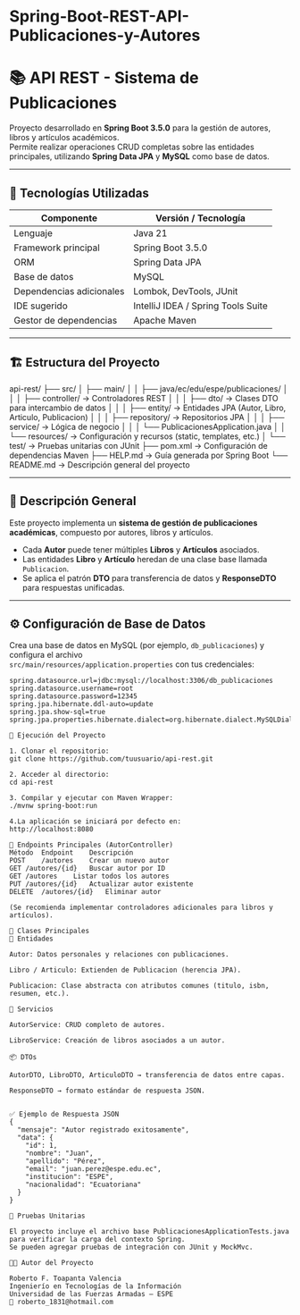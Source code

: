 # Spring-Boot-REST-API-Publicaciones-y-Autores
# 📚 API REST - Sistema de Publicaciones  
Proyecto desarrollado en **Spring Boot 3.5.0** para la gestión de autores, libros y artículos académicos.  
Permite realizar operaciones CRUD completas sobre las entidades principales, utilizando **Spring Data JPA** y **MySQL** como base de datos.

---

## 🧩 Tecnologías Utilizadas

| Componente | Versión / Tecnología |
|-------------|----------------------|
| Lenguaje | Java 21 |
| Framework principal | Spring Boot 3.5.0 |
| ORM | Spring Data JPA |
| Base de datos | MySQL |
| Dependencias adicionales | Lombok, DevTools, JUnit |
| IDE sugerido | IntelliJ IDEA / Spring Tools Suite |
| Gestor de dependencias | Apache Maven |

---

## 🏗️ Estructura del Proyecto

api-rest/
├── src/
│ ├── main/
│ │ ├── java/ec/edu/espe/publicaciones/
│ │ │ ├── controller/ → Controladores REST
│ │ │ ├── dto/ → Clases DTO para intercambio de datos
│ │ │ ├── entity/ → Entidades JPA (Autor, Libro, Articulo, Publicacion)
│ │ │ ├── repository/ → Repositorios JPA
│ │ │ ├── service/ → Lógica de negocio
│ │ │ └── PublicacionesApplication.java
│ │ └── resources/ → Configuración y recursos (static, templates, etc.)
│ └── test/ → Pruebas unitarias con JUnit
├── pom.xml → Configuración de dependencias Maven
├── HELP.md → Guía generada por Spring Boot
└── README.md → Descripción general del proyecto


---

## 🧠 Descripción General

Este proyecto implementa un **sistema de gestión de publicaciones académicas**, compuesto por autores, libros y artículos.

- Cada **Autor** puede tener múltiples **Libros** y **Artículos** asociados.
- Las entidades **Libro** y **Artículo** heredan de una clase base llamada `Publicacion`.
- Se aplica el patrón **DTO** para transferencia de datos y **ResponseDTO** para respuestas unificadas.

---

## ⚙️ Configuración de Base de Datos

Crea una base de datos en MySQL (por ejemplo, `db_publicaciones`) y configura el archivo  
`src/main/resources/application.properties` con tus credenciales:

```properties
spring.datasource.url=jdbc:mysql://localhost:3306/db_publicaciones
spring.datasource.username=root
spring.datasource.password=12345
spring.jpa.hibernate.ddl-auto=update
spring.jpa.show-sql=true
spring.jpa.properties.hibernate.dialect=org.hibernate.dialect.MySQLDialect

🚀 Ejecución del Proyecto

1. Clonar el repositorio:
git clone https://github.com/tuusuario/api-rest.git

2. Acceder al directorio:
cd api-rest

3. Compilar y ejecutar con Maven Wrapper:
./mvnw spring-boot:run

4.La aplicación se iniciará por defecto en:
http://localhost:8080

📡 Endpoints Principales (AutorController)
Método	Endpoint	Descripción
POST	/autores	Crear un nuevo autor
GET	/autores/{id}	Buscar autor por ID
GET	/autores	Listar todos los autores
PUT	/autores/{id}	Actualizar autor existente
DELETE	/autores/{id}	Eliminar autor

(Se recomienda implementar controladores adicionales para libros y artículos).

🧱 Clases Principales
🧾 Entidades

Autor: Datos personales y relaciones con publicaciones.

Libro / Articulo: Extienden de Publicacion (herencia JPA).

Publicacion: Clase abstracta con atributos comunes (titulo, isbn, resumen, etc.).

💼 Servicios

AutorService: CRUD completo de autores.

LibroService: Creación de libros asociados a un autor.

📦 DTOs

AutorDTO, LibroDTO, ArticuloDTO → transferencia de datos entre capas.

ResponseDTO → formato estándar de respuesta JSON.


✅ Ejemplo de Respuesta JSON
{
  "mensaje": "Autor registrado exitosamente",
  "data": {
    "id": 1,
    "nombre": "Juan",
    "apellido": "Pérez",
    "email": "juan.perez@espe.edu.ec",
    "institucion": "ESPE",
    "nacionalidad": "Ecuatoriana"
  }
}

🧪 Pruebas Unitarias

El proyecto incluye el archivo base PublicacionesApplicationTests.java
para verificar la carga del contexto Spring.
Se pueden agregar pruebas de integración con JUnit y MockMvc.

👨‍💻 Autor del Proyecto

Roberto F. Toapanta Valencia
Ingenierío en Tecnologías de la Información
Universidad de las Fuerzas Armadas – ESPE
📧 roberto_1831@hotmail.com


